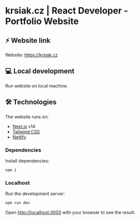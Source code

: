 # krsiak.cz | React Developer - Portfolio Website

## ⚡ Website link

Website: <https://krsiak.cz>

## 💻 Local development

Run website on local machine.

## 🛠️ Technologies

The website runs on:

- [Next.js](https://nextjs.org/) v14
- [Tailwind CSS](https://tailwindcss.com/)
- [Netlify](https://www.netlify.com/)

### Dependencies

Install dependencies:

```bash
npm i
```

### Localhost

Run the development server:

```bash
npm run dev
```

Open [http://localhost:3000](http://localhost:3000) with your browser to see the result.
